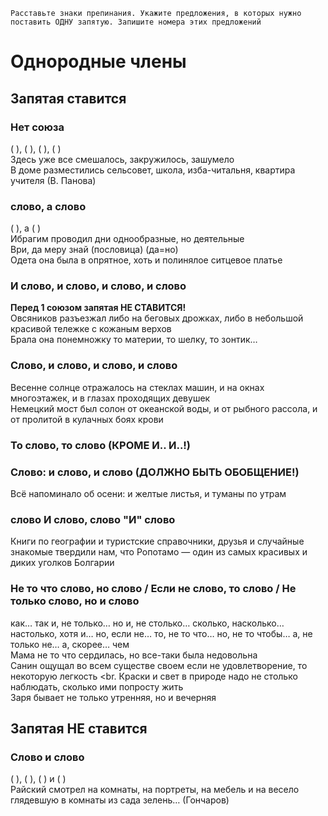 ```
Расставьте знаки препинания. Укажите предложения, в которых нужно поставить ОДНУ запятую. Запишите номера этих предложений
```

# Однородные члены
## Запятая ставится
### Нет союза
( ), ( ), ( ), ( )
<br>
Здесь уже все смешалось, закружилось, зашумело
<br>
В доме разместились сельсовет, школа, изба-читальня, квартира учителя (В. Панова)
### слово, а слово
( ), а ( )
<br>
Ибрагим проводил дни однообразные, но деятельные
<br>
Ври, да меру знай (пословица) (да=но)
<br>
Одета она была в опрятное, хоть и полинялое ситцевое платье
<br>
### И слово, и слово, и слово, и слово
**Перед 1 союзом запятая НЕ СТАВИТСЯ!**
<br>
Овсяников разъезжал либо на беговых дрожках, либо в небольшой красивой тележке с кожаным верхов
<br>
Брала она понемножку то материи, то шелку, то зонтик…
### Слово, и слово, и слово, и слово
Весенне солнце отражалось на стеклах машин, и на окнах многоэтажек, и в глазах проходящих девушек
<br>
Немецкий мост был солон от океанской воды, и от рыбного рассола, и от пролитой в кулачных боях крови
### То слово, то слово (КРОМЕ И.. И..!)
### Слово: и слово, и слово (ДОЛЖНО БЫТЬ ОБОБЩЕНИЕ!)
Всё напоминало об осени: и желтые листья, и туманы по утрам
### слово И слово, слово "И" слово
Книги по географии и туристские справочники, друзья и случайные знакомые твердили нам, что Ропотамо — один из самых красивых и диких уголков Болгарии
### Не то что слово, но слово / Если не слово, то слово / Не только слово, но и слово
как… так и, не только… но и, не столько… сколько, насколько… настолько, хотя и… но, если не… то, не то что… но, не то чтобы… а, не только не… а, скорее… чем
<br>
Мама не то что сердилась, но все-таки была недовольна
<br>
Санин ощущал во всем существе своем если не удовлетворение, то некоторую легкость
<br.
Краски и свет в природе надо не столько наблюдать, сколько ими попросту жить
<br>
Заря бывает не только утренняя, но и вечерняя

## Запятая НЕ ставится
### Слово и слово
( ), ( ), ( ) и ( )
<br>
Райский смотрел на комнаты, на портреты, на мебель и на весело глядевшую в комнаты из сада зелень… (Гончаров)

